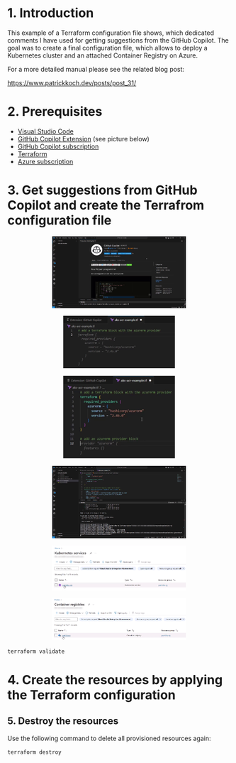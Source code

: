 # 1. Introduction

This example of a Terraform configuration file shows, which dedicated comments I have used for getting suggestions from the GitHub Copilot.
The goal was to create a final configuration file, which allows to deploy a Kubernetes cluster and an attached Container Registry on Azure.

For a more detailed manual please see the related blog post:

https://www.patrickkoch.dev/posts/post_31/

# 2. Prerequisites
 * [Visual Studio Code](https://code.visualstudio.com/) 
 * [GitHub Copilot Extension](https://marketplace.visualstudio.com/items?itemName=GitHub.copilot) (see picture below)
 * [GitHub Copilot subscription](https://github.com/features/copilot)
 * [Terraform](https://www.terraform.io/)
 * [Azure subscription](https://azure.microsoft.com/en-us)


# 3. Get suggestions from GitHub Copilot and create the Terrafrom configuration file

<p align="center">
  <img src="pictures/github_copilot_aks_terraform_01.png" width="60%" height="30%" title="github copilot extension">
</p>

<p align="center">
  <img src="pictures/github_copilot_aks_terraform_04.png" width="50%" height="20%" title="suggestion for Terraform block">
</p>

<p align="center">
  <img src="pictures/github_copilot_aks_terraform_06.png" width="50%" height="20%" title="suggestion for Terraform block">
</p>

<p align="center">
  <img src="pictures/github_copilot_aks_terraform_11.png" width="60%" height="30%" title="applying the config">
</p>

<p align="center">
  <img src="pictures/github_copilot_aks_terraform_12.png" width="60%" height="30%" title="created resource">
</p>

<p align="center">
  <img src="pictures/github_copilot_aks_terraform_13.png" width="60%" height="30%" title="created resource">
</p>

``` powershell
terraform validate
```

# 4. Create the resources by applying the Terraform configuration

## 5. Destroy the resources

Use the following command to delete all provisioned resources again:

``` powershell
terraform destroy
```
